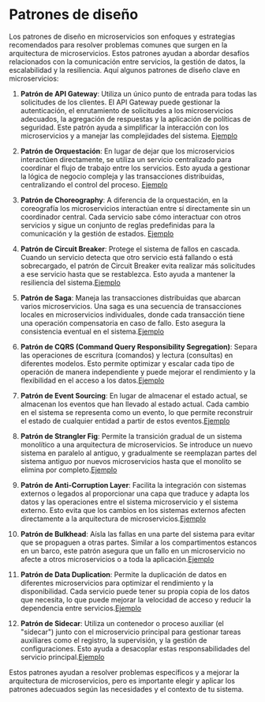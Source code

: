 # **Patrones de diseño**
Los patrones de diseño en microservicios son enfoques y estrategias recomendados para resolver problemas comunes que surgen en la arquitectura de microservicios. Estos patrones ayudan a abordar desafíos relacionados con la comunicación entre servicios, la gestión de datos, la escalabilidad y la resiliencia. Aquí algunos patrones de diseño clave en microservicios:

1. **Patrón de API Gateway**: Utiliza un único punto de entrada para todas las solicitudes de los clientes. El API Gateway puede gestionar la autenticación, el enrutamiento de solicitudes a los microservicios adecuados, la agregación de respuestas y la aplicación de políticas de seguridad. Este patrón ayuda a simplificar la interacción con los microservicios y a manejar las complejidades del sistema. [Ejemplo](Gateway.md)

2. **Patrón de Orquestación**: En lugar de dejar que los microservicios interactúen directamente, se utiliza un servicio centralizado para coordinar el flujo de trabajo entre los servicios. Esto ayuda a gestionar la lógica de negocio compleja y las transacciones distribuidas, centralizando el control del proceso. [Ejemplo](Orquestacion.md)

3. **Patrón de Choreography**: A diferencia de la orquestación, en la coreografía los microservicios interactúan entre sí directamente sin un coordinador central. Cada servicio sabe cómo interactuar con otros servicios y sigue un conjunto de reglas predefinidas para la comunicación y la gestión de estados. [Ejemplo](Choreography.md)

4. **Patrón de Circuit Breaker**: Protege el sistema de fallos en cascada. Cuando un servicio detecta que otro servicio está fallando o está sobrecargado, el patrón de Circuit Breaker evita realizar más solicitudes a ese servicio hasta que se restablezca. Esto ayuda a mantener la resiliencia del sistema.[Ejemplo](CircuitBreaker.md)

5. **Patrón de Saga**: Maneja las transacciones distribuidas que abarcan varios microservicios. Una saga es una secuencia de transacciones locales en microservicios individuales, donde cada transacción tiene una operación compensatoria en caso de fallo. Esto asegura la consistencia eventual en el sistema.[Ejemplo](Saga.md)

6. **Patrón de CQRS (Command Query Responsibility Segregation)**: Separa las operaciones de escritura (comandos) y lectura (consultas) en diferentes modelos. Esto permite optimizar y escalar cada tipo de operación de manera independiente y puede mejorar el rendimiento y la flexibilidad en el acceso a los datos.[Ejemplo](CQRS.md)

7. **Patrón de Event Sourcing**: En lugar de almacenar el estado actual, se almacenan los eventos que han llevado al estado actual. Cada cambio en el sistema se representa como un evento, lo que permite reconstruir el estado de cualquier entidad a partir de estos eventos.[Ejemplo](EventSourcing.md)

8. **Patrón de Strangler Fig**: Permite la transición gradual de un sistema monolítico a una arquitectura de microservicios. Se introduce un nuevo sistema en paralelo al antiguo, y gradualmente se reemplazan partes del sistema antiguo por nuevos microservicios hasta que el monolito se elimina por completo.[Ejemplo](StranglerFig.md)

9. **Patrón de Anti-Corruption Layer**: Facilita la integración con sistemas externos o legados al proporcionar una capa que traduce y adapta los datos y las operaciones entre el sistema microservicio y el sistema externo. Esto evita que los cambios en los sistemas externos afecten directamente a la arquitectura de microservicios.[Ejemplo](AntiCorruptionLayer.md)

10. **Patrón de Bulkhead**: Aísla las fallas en una parte del sistema para evitar que se propaguen a otras partes. Similar a los compartimentos estancos en un barco, este patrón asegura que un fallo en un microservicio no afecte a otros microservicios o a toda la aplicación.[Ejemplo](Bulkhead.md)

11. **Patrón de Data Duplication**: Permite la duplicación de datos en diferentes microservicios para optimizar el rendimiento y la disponibilidad. Cada servicio puede tener su propia copia de los datos que necesita, lo que puede mejorar la velocidad de acceso y reducir la dependencia entre servicios.[Ejemplo](DataDuplication.md)

12. **Patrón de Sidecar**: Utiliza un contenedor o proceso auxiliar (el "sidecar") junto con el microservicio principal para gestionar tareas auxiliares como el registro, la supervisión, y la gestión de configuraciones. Esto ayuda a desacoplar estas responsabilidades del servicio principal.[Ejemplo](Sidecar.md)

Estos patrones ayudan a resolver problemas específicos y a mejorar la arquitectura de microservicios, pero es importante elegir y aplicar los patrones adecuados según las necesidades y el contexto de tu sistema.